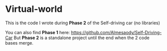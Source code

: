# Virtual-world

This is the code I wrote during **Phase 2** of the Self-driving car (no libraries)

You can also find **Phase 1** here:
https://github.com/Almesaody/Self-Driving-Car
But **Phase 2** is a standalone project until the end when the 2 code bases merge.